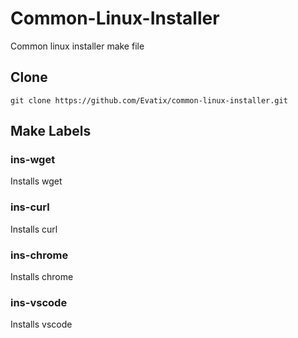 # Common-Linux-Installer

Common linux installer make file

## Clone

`git clone https://github.com/Evatix/common-linux-installer.git`

## Make Labels

### ins-wget

Installs wget

### ins-curl

Installs curl

### ins-chrome

Installs chrome

### ins-vscode

Installs vscode
